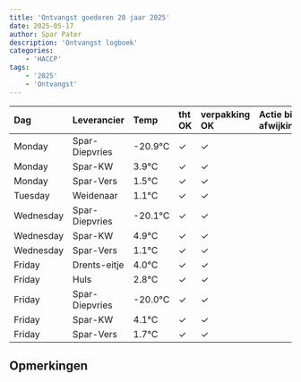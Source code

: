 ```yaml
---
title: 'Ontvangst goederen 20 jaar 2025'
date: 2025-05-17
author: Spar Pater
description: 'Ontvangst logboek'
categories:
    - 'HACCP'
tags:
    - '2025'
    - 'Ontvangst'
---
```

| Dag | Leverancier | Temp | tht OK | verpakking OK | Actie bij afwijking | Controle door |
|:---|:---|:---|:---|:---|:---|:---|
| Monday | Spar-Diepvries | -20.9°C | &check; | &check; | | DPater |
| Monday | Spar-KW | 3.9°C | &check; | &check; | | DPater |
| Monday | Spar-Vers | 1.5°C | &check; | &check; | | DPater |
| Tuesday | Weidenaar | 1.1°C | &check; | &check; | | DPater |
| Wednesday | Spar-Diepvries | -20.1°C | &check; | &check; | | WPater |
| Wednesday | Spar-KW | 4.9°C | &check; | &check; | | WPater |
| Wednesday | Spar-Vers | 1.1°C | &check; | &check; | | WPater |
| Friday | Drents-eitje | 4.0°C | &check; | &check; | | WPater |
| Friday | Huls | 2.8°C | &check; | &check; | | WPater |
| Friday | Spar-Diepvries | -20.0°C | &check; | &check; | | WPater |
| Friday | Spar-KW | 4.1°C | &check; | &check; | | WPater |
| Friday | Spar-Vers | 1.7°C | &check; | &check; | | WPater |

## Opmerkingen


